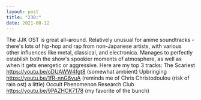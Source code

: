 ```yaml
---
layout: post
title: "238:"
date: 2021-08-12
---
```


The JJK OST is great all-around. Relatively unusual for anime soundtracks - there's lots of hip-hop and rap from non-Japanese artists, with various other influences like metal, classical, and electronica. Manages to perfectly establish both the show's spookier moments of atmosphere, as well as when it gets energetic or aggressive. Here are my top 3 tracks:
 The Scariest
https://youtu.be/oDUAWW4fgt8 (somewhat ambient)
 Upbringing
https://youtu.be/1fR-nnG8vuA (reminds me of Chris Christodoulou (risk of rain ost) a little)
 Occult Phenomenon Research Club
https://youtu.be/9PAZHCK7178 (my favorite of the bunch)
